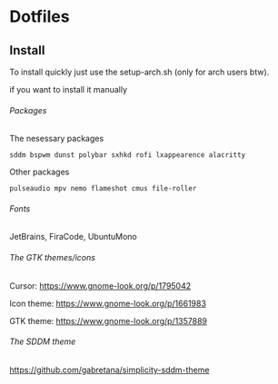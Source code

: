 # Dotfiles

## Install

To install quickly just use the setup-arch.sh (only for arch users btw).

if you want to install it manually

###### Packages
The nesessary packages
```
sddm bspwm dunst polybar sxhkd rofi lxappearence alacritty
```
Other packages
```
pulseaudio mpv nemo flameshot cmus file-roller
```

###### Fonts 
JetBrains, FiraCode, UbuntuMono

###### The GTK themes/icons

Cursor: https://www.gnome-look.org/p/1795042

Icon theme: https://www.gnome-look.org/p/1661983

GTK theme: https://www.gnome-look.org/p/1357889

###### The SDDM theme

https://github.com/gabretana/simplicity-sddm-theme
